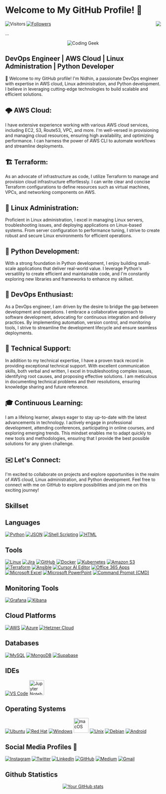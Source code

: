 # Welcome to My GitHub Profile! 👋

![Visitors](https://komarev.com/ghpvc/?username=ni8hin&color=blueviolet)
[![Followers](https://img.shields.io/github/followers/ni8hin?style=social)](https://github.com/Man-of-Mischief)
[<img align="right" src="https://img.shields.io/badge/LinkedIn-Connect-blue?style=flat&logo=linkedin">](https://www.linkedin.com/in/nidhinbabukuttan/)

...

<!-- Coding Geek Animation -->
<p align="center">
  <img src="https://user-images.githubusercontent.com/22107794/139580686-887df369-edb8-4bc8-b607-4fbf6d7e4866.gif" alt="Coding Geek" />
</p>

## DevOps Engineer | AWS Cloud | Linux Administration | Python Developer

👋 Welcome to my GitHub profile! I'm Nidhin, a passionate DevOps engineer with expertise in AWS cloud, Linux administration, and Python development. I believe in leveraging cutting-edge technologies to build scalable and efficient solutions.

## 🌩️ AWS Cloud:
I have extensive experience working with various AWS cloud services, including EC2, S3, Route53, VPC, and more. I'm well-versed in provisioning and managing cloud resources, ensuring high availability, and optimizing performance. I can harness the power of AWS CLI to automate workflows and streamline deployments.

## 🏗️ Terraform:
As an advocate of infrastructure as code, I utilize Terraform to manage and provision cloud infrastructure effortlessly. I can write clear and concise Terraform configurations to define resources such as virtual machines, VPCs, and networking components on AWS.

## 🐧 Linux Administration:
Proficient in Linux administration, I excel in managing Linux servers, troubleshooting issues, and deploying applications on Linux-based systems. From server configuration to performance tuning, I strive to create robust and secure Linux environments for efficient operations.

## 🐍 Python Development:
With a strong foundation in Python development, I enjoy building small-scale applications that deliver real-world value. I leverage Python's versatility to create efficient and maintainable code, and I'm constantly exploring new libraries and frameworks to enhance my skillset.

## 🚀 DevOps Enthusiast:
As a DevOps engineer, I am driven by the desire to bridge the gap between development and operations. I embrace a collaborative approach to software development, advocating for continuous integration and delivery practices. By implementing automation, version control, and monitoring tools, I strive to streamline the development lifecycle and ensure seamless deployments.

## 🔧 Technical Support:
In addition to my technical expertise, I have a proven track record in providing exceptional technical support. With excellent communication skills, both verbal and written, I excel in troubleshooting complex issues, identifying root causes, and proposing effective solutions. I am meticulous in documenting technical problems and their resolutions, ensuring knowledge sharing and future reference.

## 🎓 Continuous Learning:
I am a lifelong learner, always eager to stay up-to-date with the latest advancements in technology. I actively engage in professional development, attending conferences, participating in online courses, and exploring emerging trends. This mindset enables me to adapt quickly to new tools and methodologies, ensuring that I provide the best possible solutions for any given challenge.

## ✉️ Let's Connect:
I'm excited to collaborate on projects and explore opportunities in the realm of AWS cloud, Linux administration, and Python development. Feel free to connect with me on GitHub to explore possibilities and join me on this exciting journey!

## Skillset

## Languages

<p>
  <a href="https://www.python.org/"><img src="https://img.icons8.com/color/48/000000/python.png" alt="Python"/></a>
  <a href="https://www.json.org/"><img src="https://img.icons8.com/color/48/000000/json.png" alt="JSON"/></a>
  <a href="https://www.gnu.org/software/bash/"><img src="https://img.icons8.com/color/48/000000/console.png" alt="Shell Scripting"/></a>
  <a href="https://developer.mozilla.org/en-US/docs/Web/HTML"><img src="https://img.icons8.com/color/48/000000/html-5--v1.png" alt="HTML"/></a>
</p>

## Tools

<p>
    <a href="https://www.linux.org/"><img src="https://img.icons8.com/color/48/000000/linux.png" alt="Linux"/></a>
    <a href="https://www.atlassian.com/software/jira"><img src="https://img.icons8.com/color/48/000000/jira.png" alt="Jira"/></a>
    <a href="https://github.com/"><img src="https://img.icons8.com/fluent/48/000000/github.png" alt="GitHub"/></a>
    <a href="https://www.docker.com/"><img src="https://img.icons8.com/color/48/000000/docker.png" alt="Docker"/></a>
    <a href="https://kubernetes.io/"><img src="https://img.icons8.com/color/48/000000/kubernetes.png" alt="Kubernetes"/></a>
    <a href="https://aws.amazon.com/s3/"><img src="https://img.icons8.com/color/48/000000/amazon-s3.png" alt="Amazon S3"/></a>
    <a href="https://www.terraform.io/"><img src="https://img.icons8.com/color/48/000000/terraform.png" alt="Terraform"/></a>
    <a href="https://www.ansible.com/"><img src="https://img.icons8.com/color/48/000000/ansible.png" alt="Ansible"/></a>
    <a href="https://www.cursor.so/"><img src="https://img.icons8.com/color/48/000000/ai.png" alt="Cursor AI Editor"/></a>
    <a href="https://www.office.com/"><img src="https://img.icons8.com/color/48/000000/office-365.png" alt="Office 365 Apps"/></a>
    <a href="https://www.microsoft.com/en-us/microsoft-365/excel"><img src="https://img.icons8.com/color/48/000000/microsoft-excel-2019--v1.png" alt="Microsoft Excel"/></a>
    <a href="https://www.microsoft.com/en-us/microsoft-365/powerpoint"><img src="https://img.icons8.com/color/48/000000/microsoft-powerpoint-2019--v2.png" alt="Microsoft PowerPoint"/></a>
    <a href="https://en.wikipedia.org/wiki/Cmd.exe"><img src="https://img.icons8.com/color/48/000000/console.png" alt="Command Prompt (CMD)"/></a>
</p>

## Monitoring Tools

<p>
    <a href="https://grafana.com/"><img src="https://img.icons8.com/color/48/000000/grafana.png" alt="Grafana"/></a>
    <a href="https://www.elastic.co/kibana"><img src="https://img.icons8.com/color/48/000000/kibana.png" alt="Kibana"/></a>
</p>

## Cloud Platforms

<p>
    <a href="https://aws.amazon.com/"><img src="https://img.icons8.com/color/48/000000/amazon-web-services.png" alt="AWS"/></a>
    <a href="https://azure.microsoft.com/"><img src="https://img.icons8.com/color/48/000000/azure-1.png" alt="Azure"/></a>
    <a href="https://www.hetzner.com/cloud"><img src="https://img.icons8.com/color/48/000000/cloud.png" alt="Hetzner Cloud"/></a>
</p>

## Databases

<p>
  <a href="https://www.mysql.com/"><img src="https://img.icons8.com/color/48/000000/mysql-logo.png" alt="MySQL"/></a>
  <a href="https://www.mongodb.com/"><img src="https://img.icons8.com/color/48/000000/mongodb.png" alt="MongoDB"></a>
  <a href="https://supabase.com/"><img src="https://img.icons8.com/color/48/000000/supabase.png" alt="Supabase"/></a>
</p>

## IDEs
<p>
  <a href="https://code.visualstudio.com/"><img src="https://img.icons8.com/color/48/000000/visual-studio-code-2019.png" alt="VS Code"/></a>
  <a href="https://jupyter.org/"><img src="https://www.vectorlogo.zone/logos/jupyter/jupyter-icon.svg" alt="Jupyter Notebook" width="48"/></a>
</p>

## Operating Systems

<p>
  <a href="https://ubuntu.com/"><img src="https://img.icons8.com/color/48/000000/ubuntu.png" alt="Ubuntu"/></a>
  <a href="https://www.redhat.com/en"><img src="https://img.icons8.com/color/48/000000/red-hat.png" alt="Red Hat"/></a>
  <a href="https://www.microsoft.com/en-us/windows"><img src="https://img.icons8.com/color/48/000000/windows-10.png" alt="Windows"/></a>
  <a href="https://www.apple.com/macos/"><img src="https://upload.wikimedia.org/wikipedia/commons/thumb/f/fa/Apple_logo_black.svg/1200px-Apple_logo_black.svg.png" alt="macOS" width="48"/></a>
  <a href="https://www.unix.org/"><img src="https://img.icons8.com/color/48/000000/unix.png" alt="Unix"/></a>
  <a href="https://www.debian.org/"><img src="https://img.icons8.com/color/48/000000/debian.png" alt="Debian"/></a>
  <a href="https://www.android.com/"><img src="https://img.icons8.com/color/48/000000/android-os.png" alt="Android"/></a>
</p>

## Social Media Profiles 📲

<p>
  <a href="https://www.instagram.com/ni8hin?igsh=aHZxNDcwNjA3d2cz"><img src="https://img.icons8.com/color/48/000000/instagram-new.png" alt="Instagram"/></a>
  <a href="https://x.com/ni8hin"><img src="https://img.icons8.com/color/48/000000/twitter.png" alt="Twitter"/></a>
  <a href="https://www.linkedin.com/in/nidhinbabukuttan/"><img src="https://img.icons8.com/color/48/000000/linkedin.png" alt="LinkedIn"/></a>
  <a href="https://github.com/Man-of-Mischief"><img src="https://img.icons8.com/fluent/48/000000/github.png" alt="GitHub"/></a>
  <a href="https://medium.com/@nidhinbabukuttan"><img src="https://img.icons8.com/color/48/000000/medium-monogram.png" alt="Medium"/></a>
  <a href="mailto:nidhinbabukuttan@gmail.com"><img src="https://img.icons8.com/color/48/000000/gmail.png" alt="Gmail"></a>
</p>

## Github Statistics

<p align="center">
  <a href="https://github.com/ni8hin">
    <img src="https://github-readme-stats.vercel.app/api?username=ni8hin" alt="Your GitHub stats">
  </a>
</p>
